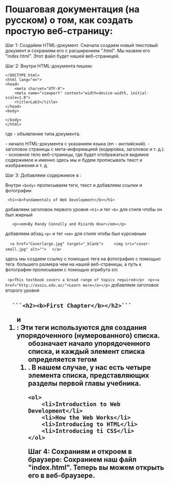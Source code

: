 # Пошаговая документация (на русском) о том, как создать простую веб-страницу:


Шаг 1: Создайем HTML-документ.
Сначала создаем новый текстовый документ и сохраниям его с расширением ".html". Мы назвем его "index.html". Этот файл будет нашей веб-страницей.



Шаг 2: Внутри HTML-документа пишем:

```
<!DOCTYPE html>
<html lang="en">
<head>
    <meta charset="UTF-8">
    <meta name="viewport" content="width=device-width, initial-scale=1.0">
    <title>Lab3</title>
</head>
<body>
  
</body>
</html>
```

где <!DOCTYPE html> - объявление типа документа.
<html lang="en"> - начало HTML-документа с указанием языка (en - английский).
<head> - заголовок страницы с мета-информацией (кодировка, заголовок и т. д.).
<body> - основное тело веб-страницы, где будет отображаться видимое содержимое и именно здесь мы и будем прописывать текст и изображения и т. д.


Шаг 3: Добавляем содержимое в <body>:

Внутри ```<body>``` прописываем теги, текст и добавляем ссылки и фотографии
  
 ``` <h1><b>Fundamentals of Web Development</b></h1>```
   
добавляем заголовок первого уровня ```<h1>``` и тег ```<b>``` для стиля чтобы он был жирный
   
 ```   <p><em>By Randy Connolly and Ricardo Hoar</em></p>```
    
добавляем абзац ```<p>``` и тег ```<em>``` для стиля чтобы был курсивным
  
 ```   <a href="Coverlarge.jpg" target="_blank"> ```
   ```    <img src="cover-small.jpg" alt="">```
  ```  </a>```

здесь мы создаем ссылку с помощью тега <a> на фотографию с помощью тега <img> большего размера чем на нашей веб-страницы, а путь к фотографии прописываем с помощью атрибута src
   
   ``` <p>This textbook covers a broad range of topics required</p>```
   ``` <p><a href="http://asoiu.edu.az/">Learn more</a></p>```
  добавляем заголовок второго уровня <h2>
   
      ```<h2><b>First Chapter</b></h2>```
   
  <ol> и <li>: Эти теги используются для создания упорядоченного (нумерованного) списка. 
  <ol> обозначает начало упорядоченного списка, и каждый элемент списка определяется тегом <li>.
  В нашем случае, у нас есть четыре элемента списка, представляющих разделы первой главы учебника.
   
    <ol>
        <li>Introduction to Web Development</li>
        <li>How the Web Works</li>
        <li>Introducing to HTML</li>
        <li>Introducing ti CSS</li>
    </ol>



Шаг 4: Сохраниям и откроем в браузере:
Сохранием наш файл "index.html". Теперь вы можем открыть его в веб-браузере.
